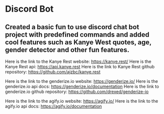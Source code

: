 <h1>Discord Bot</h1>

<h2>Created a basic fun to use discord chat bot project with predefined commands and added cool features such as Kanye West quotes, age, gender detector and other fun features.</h2>


Here is the link to the Kanye Rest website: https://kanye.rest/
Here is the Kanye Rest api: https://api.kanye.rest
Here is the link to Kanye Rest github repository: https://github.com/ajzbc/kanye.rest

Here is the link to the genderize.io website: https://genderize.io/
Here is the genderize.io api docs: https://genderize.io/documentation
Here is the link to genderize.io github repository: https://github.com/drexed/genderize-io

Here is the link to the agify.io website: https://agify.io/
Here is the link to the agify.io api docs: https://agify.io/documentation
